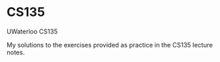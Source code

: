 # CS135
UWaterloo CS135

My solutions to the exercises provided as practice in the CS135 lecture notes.

